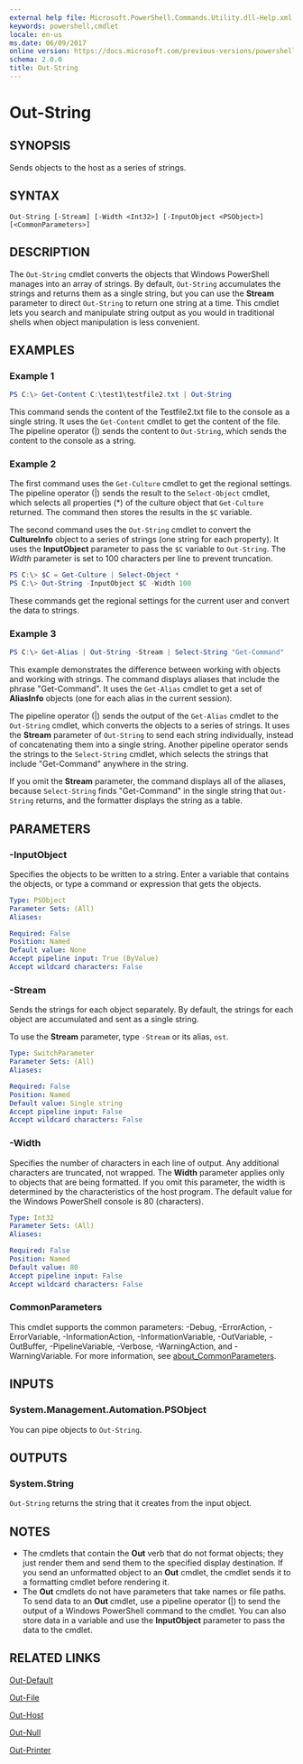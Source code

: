 ```yaml
---
external help file: Microsoft.PowerShell.Commands.Utility.dll-Help.xml
keywords: powershell,cmdlet
locale: en-us
ms.date: 06/09/2017
online version: https://docs.microsoft.com/previous-versions/powershell/module/microsoft.powershell.utility/out-string?view=powershell-3.0&WT.mc_id=ps-gethelp
schema: 2.0.0
title: Out-String
---
```

# Out-String

## SYNOPSIS

Sends objects to the host as a series of strings.

## SYNTAX

```
Out-String [-Stream] [-Width <Int32>] [-InputObject <PSObject>] [<CommonParameters>]
```

## DESCRIPTION

The `Out-String` cmdlet converts the objects that Windows PowerShell manages into an array of strings.
By default, `Out-String` accumulates the strings and returns them as a single string, but you can use the **Stream** parameter to direct `Out-String` to return one string at a time.
This cmdlet lets you search and manipulate string output as you would in traditional shells when object manipulation is less convenient.

## EXAMPLES

### Example 1

```powershell
PS C:\> Get-Content C:\test1\testfile2.txt | Out-String
```

This command sends the content of the Testfile2.txt file to the console as a single string.
It uses the `Get-Content` cmdlet to get the content of the file.
The pipeline operator (|) sends the content to `Out-String`, which sends the content to the console as a string.

### Example 2

The first command uses the `Get-Culture` cmdlet to get the regional settings.
The pipeline operator (|) sends the result to the `Select-Object` cmdlet,
which selects all properties (*) of the culture object that `Get-Culture` returned.
The command then stores the results in the `$C` variable.

The second command uses the `Out-String` cmdlet to convert the **CultureInfo** object to a series of strings (one string for each property).
It uses the **InputObject** parameter to pass the `$C` variable to `Out-String`.
The *Width* parameter is set to 100 characters per line to prevent truncation.

```powershell
PS C:\> $C = Get-Culture | Select-Object *
PS C:\> Out-String -InputObject $C -Width 100
```

These commands get the regional settings for the current user and convert the data to strings.

### Example 3

```powershell
PS C:\> Get-Alias | Out-String -Stream | Select-String "Get-Command"
```

This example demonstrates the difference between working with objects and working with strings.
The command displays aliases that include the phrase "Get-Command".
It uses the `Get-Alias` cmdlet to get a set of **AliasInfo** objects (one for each alias in the current session).

The pipeline operator (|) sends the output of the `Get-Alias` cmdlet to the `Out-String` cmdlet, which converts the objects to a series of strings.
It uses the **Stream** parameter of `Out-String` to send each string individually, instead of concatenating them into a single string.
Another pipeline operator sends the strings to the `Select-String` cmdlet, which selects the strings that include "Get-Command" anywhere in the string.

If you omit the **Stream** parameter, the command displays all of the aliases, because `Select-String` finds "Get-Command" in the single string that `Out-String` returns, and the formatter displays the string as a table.

## PARAMETERS

### -InputObject

Specifies the objects to be written to a string.
Enter a variable that contains the objects, or type a command or expression that gets the objects.

```yaml
Type: PSObject
Parameter Sets: (All)
Aliases:

Required: False
Position: Named
Default value: None
Accept pipeline input: True (ByValue)
Accept wildcard characters: False
```

### -Stream

Sends the strings for each object separately.
By default, the strings for each object are accumulated and sent as a single string.

To use the **Stream** parameter, type `-Stream` or its alias, `ost`.

```yaml
Type: SwitchParameter
Parameter Sets: (All)
Aliases:

Required: False
Position: Named
Default value: Single string
Accept pipeline input: False
Accept wildcard characters: False
```

### -Width

Specifies the number of characters in each line of output.
Any additional characters are truncated, not wrapped.
The **Width** parameter applies only to objects that are being formatted.
If you omit this parameter, the width is determined by the characteristics of the host program.
The default value for the Windows PowerShell console is 80 (characters).

```yaml
Type: Int32
Parameter Sets: (All)
Aliases:

Required: False
Position: Named
Default value: 80
Accept pipeline input: False
Accept wildcard characters: False
```

### CommonParameters

This cmdlet supports the common parameters: -Debug, -ErrorAction, -ErrorVariable, -InformationAction, -InformationVariable, -OutVariable, -OutBuffer, -PipelineVariable, -Verbose, -WarningAction, and -WarningVariable. For more information, see [about_CommonParameters](https://go.microsoft.com/fwlink/?LinkID=113216).

## INPUTS

### System.Management.Automation.PSObject

You can pipe objects to `Out-String`.

## OUTPUTS

### System.String

`Out-String` returns the string that it creates from the input object.

## NOTES

* The cmdlets that contain the **Out** verb that do not format objects;
they just render them and send them to the specified display destination.
If you send an unformatted object to an **Out** cmdlet, the cmdlet sends it to a formatting cmdlet before rendering it.
* The **Out** cmdlets do not have parameters that take names or file paths.
To send data to an **Out** cmdlet, use a pipeline operator (|) to send the output of a Windows PowerShell command to the cmdlet.
You can also store data in a variable and use the **InputObject** parameter to pass the data to the cmdlet.

## RELATED LINKS

[Out-Default](../Microsoft.PowerShell.Core/Out-Default.md)

[Out-File](Out-File.md)

[Out-Host](../Microsoft.PowerShell.Core/Out-Host.md)

[Out-Null](../Microsoft.PowerShell.Core/Out-Null.md)

[Out-Printer](Out-Printer.md)


